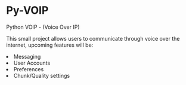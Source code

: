 # Py-VOIP
Python VOIP - (Voice Over IP)
<p>This small project allows users to communicate through voice over the internet, upcoming features will be:</p>
<li>Messaging</li>
<li>User Accounts</li>
<li>Preferences</li>
<li>Chunk/Quality settings</li>
